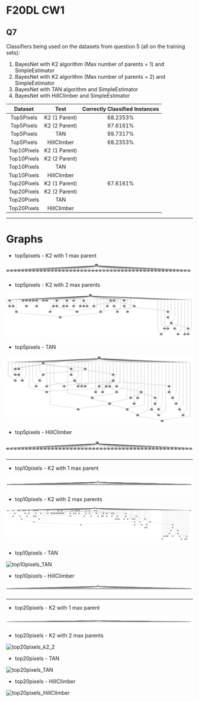 # F20DL CW1

## Q7

Classifiers being used on the datasets from question 5 (all on the training sets):

1. BayesNet with K2 algorithm (Max number of parents = 1) and SimpleEstimator
2. BayesNet with K2 algorithm (Max number of parents = 2) and SimpleEstimator
3. BayesNet with TAN algorithm and SimpleEstimator
4. BayesNet with HillClimber and SimpleEstimator 


| Dataset | Test | Correctly Classified Instances |
| :-------: | :----: | :-------------------------------:|
| Top5Pixels | K2 (1 Parent) | 68.2353% |
| Top5Pixels | K2 (2 Parent) | 97.6161% |
| Top5Pixels | TAN | 99.7317% |
| Top5Pixels | HillClimber | 68.2353% |
| Top10Pixels | K2 (1 Parent) | |
| Top10Pixels | K2 (2 Parent) | |
| Top10Pixels | TAN | |
| Top10Pixels | HillClimber | |
| Top20Pixels | K2 (1 Parent) | 67.6161% |
| Top20Pixels | K2 (2 Parent) | |
| Top20Pixels | TAN | |
| Top20Pixels | HillClimber | |


---

# Graphs

- top5pixels - K2 with 1 max parent

![top5pixels_k2_1](./bayes_net_graphs/top5Pixels_k2_1.png)

- top5pixels - K2 with 2 max parents

![top5pixels_k2_2](./bayes_net_graphs/top5Pixels_k2_2.png)

- top5pixels - TAN

![top5pixels_TAN](./bayes_net_graphs/top5Pixels_TAN.png)

- top5pixels - HillClimber

![top5pixels_HillClimber](./bayes_net_graphs/top5Pixels_HillClimber.png)

---

- top10pixels - K2 with 1 max parent

![top10pixels_k2_1](./bayes_net_graphs/top10Pixels_k2_1.png)

- top10pixels - K2 with 2 max parents

![top10pixels_k2_2](./bayes_net_graphs/top10Pixels_k2_2.png)

- top10pixels - TAN

![top10pixels_TAN](./bayes_net_graphs/top10Pixels_TAN.png)

- top10pixels - HillClimber

![top10pixels_HillClimber](./bayes_net_graphs/top10Pixels_HillClimber.png)

---

- top20pixels - K2 with 1 max parent

![top20pixels_k2_1](./bayes_net_graphs/top20Pixels_k2_1.png)

- top20pixels - K2 with 2 max parents

![top20pixels_k2_2](./bayes_net_graphs/top20Pixels_k2_2.png)

- top20pixels - TAN

![top20pixels_TAN](./bayes_net_graphs/top20Pixels_TAN.png)

- top20pixels - HillClimber

![top20pixels_HillClimber](./bayes_net_graphs/top20Pixels_HillClimber.png)
